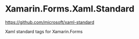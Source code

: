 # Xamarin.Forms.Xaml.Standard

https://github.com/microsoft/xaml-standard

Xaml standard tags for Xamarin.Forms
